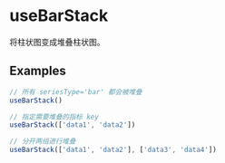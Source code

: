 # useBarStack

将柱状图变成堆叠柱状图。

## Examples

```ts
// 所有 seriesType='bar' 都会被堆叠
useBarStack()

// 指定需要堆叠的指标 key
useBarStack(['data1', 'data2'])

// 分开两组进行堆叠
useBarStack(['data1', 'data2'], ['data3', 'data4'])
```
